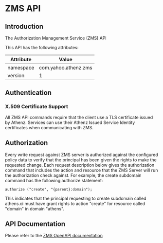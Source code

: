 # ZMS API

## Introduction

The Authorization Management Service (ZMS) API

This API has the following attributes:

| Attribute | Value                |
| --- |----------------------|
| namespace | com.yahoo.athenz.zms |
| version | 1                    |

## Authentication

### X.509 Certificate Support

All ZMS API commands require that the client use a TLS certificate issued by Athenz.
Services can use their Athenz Issued Service Identity certificates when communicating
with ZMS.

## Authorization

Every write request against ZMS server is authorized against the configured
policy data to verify that the principal has been given the rights to make
the requested change. Each request description below gives the authorization command
that includes the action and resource that the ZMS Server will run the authorization
check against. For example, the create subdomain command has the following authorize statement:

``` sourceCode
authorize ("create", "{parent}:domain");
```

This indicates that the principal requesting to create subdomain called athens.ci
must have grant rights to action "create" for resource called "domain" in domain "athens".

## API Documentation

Please refer to the [ZMS OpenAPI documentation](https://athenz.github.io/athenz/api/index.html?server=zms)
